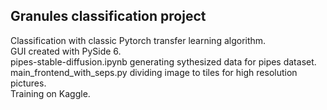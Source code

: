## Granules classification project

Classification with classic Pytorch transfer learning algorithm.\
GUI created with PySide 6.\
pipes-stable-diffusion.ipynb generating sythesized data for pipes dataset.\
main_frontend_with_seps.py dividing image to tiles for high resolution pictures.\
Training on Kaggle.